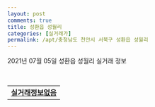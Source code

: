 ```yaml
---
layout: post
comments: true
title: 성환읍 성월리
categories: [실거래가]
permalink: /apt/충청남도 천안시 서북구 성환읍 성월리
---
```


2021년 07월 05일 성환읍 성월리 실거래 정보

<script type="text/javascript">
  google.charts.load('current', {'packages':['corechart']});
  google.charts.setOnLoadCallback(drawChart);

  function drawChart() {
    var data = google.visualization.arrayToDataTable([['거래일', '매매', '전월세', '전매'], ['20-07', 4, 0, 0], ['20-08', 3, 0, 0], ['20-09', 5, 0, 0], ['20-10', 4, 0, 0], ['20-11', 5, 1, 0], ['20-12', 3, 1, 0], ['21-01', 4, 5, 0], ['21-02', 6, 1, 0], ['21-03', 9, 0, 0], ['21-04', 5, 2, 0], ['21-05', 7, 1, 0], ['21-06', 7, 1, 0]]);

    var options = {
      title: '최근 유형별 거래량 추이',
      legend: { position: 'bottom' }
    };

    var chart = new google.visualization.LineChart(document.getElementById('columnchart_material'));
    chart.draw(data, (options));
  }
</script>

<div id="columnchart_material" style="width: 95%; margin-left: -35px; display: block"></div>
<br>
<table>
  <tr>
    <td colspan="4" style="font-weight: bold;"><a href="https://search.naver.com/search.naver?query=성환읍 성월리 실거래정보없음">실거래정보없음</a></td>
  </tr>
    
</table>
    